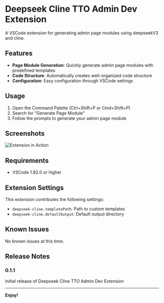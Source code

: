 # Deepseek Cline TTO Admin Dev Extension

A VSCode extension for generating admin page modules using deepseekV3 and cline.

## Features

- **Page Module Generation**: Quickly generate admin page modules with predefined templates
- **Code Structure**: Automatically creates well-organized code structure
- **Configuration**: Easy configuration through VSCode settings

## Usage

1. Open the Command Palette (Ctrl+Shift+P or Cmd+Shift+P)
2. Search for "Generate Page Module"
3. Follow the prompts to generate your admin page module

## Screenshots

![Extension in Action](https://via.placeholder.com/800x400.png?text=Screenshot+Placeholder)

## Requirements

- VSCode 1.82.0 or higher

## Extension Settings

This extension contributes the following settings:

* `deepseek-cline.templatePath`: Path to custom templates
* `deepseek-cline.defaultOutput`: Default output directory

## Known Issues

No known issues at this time.

## Release Notes

### 0.1.1

Initial release of Deepseek Cline TTO Admin Dev Extension

---

**Enjoy!**
